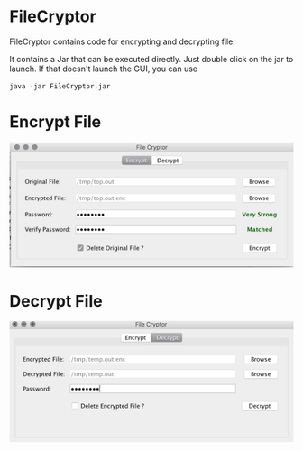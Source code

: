 # FileCryptor

FileCryptor contains code for encrypting and decrypting file.

It contains a Jar that can be executed directly. Just double click on the jar to launch.
If that doesn't launch the GUI, you can use
	
	java -jar FileCryptor.jar

# Encrypt File

![add](https://github.com/sivagtr/FileCryptor/blob/master/FileCryptor/snapshots/Encrypt.png)

# Decrypt File

![add](https://github.com/sivagtr/FileCryptor/blob/master/FileCryptor/snapshots/Decrypt.png)
